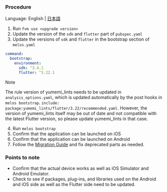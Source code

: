 <!-- markdownlint-disable MD029 -->
### Procedure

Language: English | [日本語](/docs/ja/UPGRADE_FLUTTER.md)

1. Run `fvm use <upgrade version>`
2. Update the version of the `sdk` and `flutter` part of `pubspec.yaml`
3. Update the versions of `sdk` and `flutter` in the bootstrap section of `melos.yaml`

```yaml
command:
  bootstrap:
    environment:
      sdk: ^3.4.1
      flutter: ^3.22.1
```

> [!NOTE]
> The rule version of yumemi_lints needs to be updated in `analysis_options.yaml`, which is updated automatically by the post hooks in `melos bootstrap`.
`include: package:yumemi_lints/flutter/3.22/recommended.yaml`.
However, the version of yumemi_lints itself may be out of date and not compatible with the latest Flutter version, so please update yumemi_lints in that case.

4. Run `melos bootstrap`
5. Confirm that the application can be launched on iOS
6. Confirm that the application can be launched on Android
7. Follow the [Migration Guide](https://docs.flutter.dev/release/breaking-changes) and fix deprecated parts as needed.

### Points to note

- Confirm that the actual device works as well as iOS Simulator and Android Emulator.
- Check to see if packages, plug-ins, and libraries used on the Android and iOS side as well as the Flutter side need to be updated.
